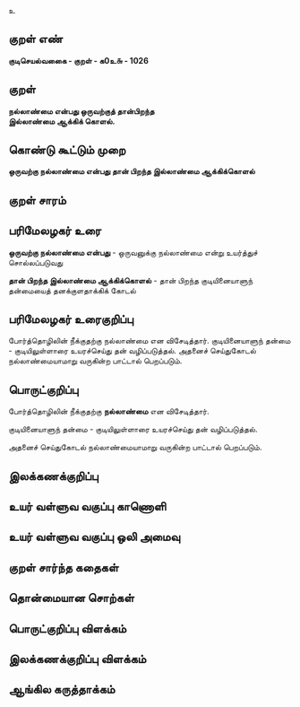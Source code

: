 உ

## குறள் எண் 

**குடிசெயல்வகைை - குறள் - க0உ௬ - 1026**

## குறள் 

**நல்லாண்மை என்பது ஒருவற்குத் தான்பிறந்த  
இல்லாண்மை ஆக்கிக் கொளல்.**

## கொண்டு கூட்டும் முறை

**ஒருவற்கு நல்லாண்மை என்பது தான் பிறந்த இல்லாண்மை ஆக்கிக்கொளல்** 

## குறள் சாரம் 


## பரிமேலழகர் உரை

**ஒருவற்கு நல்லாண்மை என்பது** - ஒருவனுக்கு நல்லாண்மை என்று உயர்த்துச் சொல்லப்படுவது

**தான் பிறந்த இல்லாண்மை ஆக்கிக்கொளல்** - தான் பிறந்த குடியினையாளுந் தன்மையைத் தனக்குளதாக்கிக் கோடல்

## பரிமேலழகர் உரைகுறிப்பு   

போர்த்தொழிலின் நீக்குதற்கு நல்லாண்மை என விசேடித்தார். குடியினையாளுந் தன்மை - குடியிலுள்ளாரை உயரச்செய்து தன் வழிப்படுத்தல். அதனைச் செய்துகோடல் நல்லாண்மையாமாறு வருகின்ற பாட்டால் பெறப்படும்.

## பொருட்குறிப்பு 

போர்த்தொழிலின் நீக்குதற்கு **நல்லாண்மை** என விசேடித்தார். 

குடியினையாளுந் தன்மை - குடியிலுள்ளாரை உயரச்செய்து தன் வழிப்படுத்தல். 

அதனைச் செய்துகோடல் நல்லாண்மையாமாறு வருகின்ற பாட்டால் பெறப்படும்.

## இலக்கணக்குறிப்பு  


## உயர் வள்ளுவ வகுப்பு காணொளி


## உயர் வள்ளுவ வகுப்பு ஒலி அமைவு 

 
## குறள் சார்ந்த கதைகள் 


## தொன்மையான சொற்கள்


## பொருட்குறிப்பு விளக்கம்


## இலக்கணக்குறிப்பு விளக்கம்


## ஆங்கில கருத்தாக்கம் 


